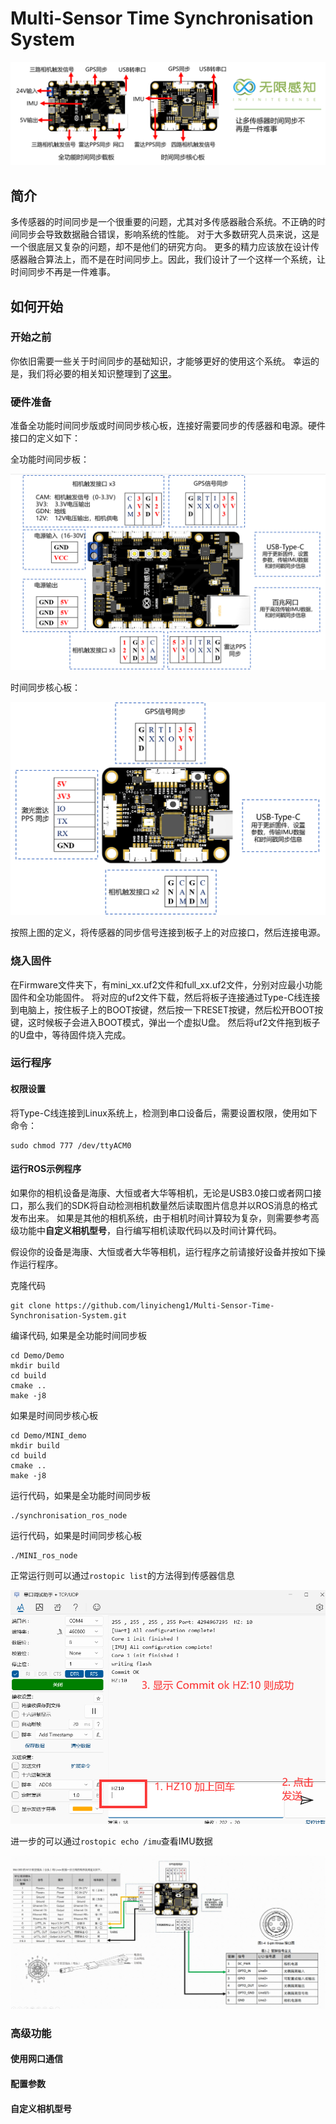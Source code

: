 # Multi-Sensor Time Synchronisation System

![title](./assets/img1.png)

## 简介
多传感器的时间同步是一个很重要的问题，尤其对多传感器融合系统。不正确的时间同步会导致数据融合错误，影响系统的性能。
对于大多数研究人员来说，这是一个很底层又复杂的问题，却不是他们的研究方向。
更多的精力应该放在设计传感器融合算法上，而不是在时间同步上。因此，我们设计了一个这样一个系统，让时间同步不再是一件难事。

## 如何开始

### 开始之前
你依旧需要一些关于时间同步的基础知识，才能够更好的使用这个系统。
幸运的是，我们将必要的相关知识整理到了[这里](./assets/时间同步原理.md)。

### 硬件准备
准备全功能时间同步版或时间同步核心板，连接好需要同步的传感器和电源。硬件接口的定义如下：

全功能时间同步板：

![full](./assets/img2.png)

时间同步核心板：

![core](./assets/img3.png)

按照上图的定义，将传感器的同步信号连接到板子上的对应接口，然后连接电源。

### 烧入固件

在Firmware文件夹下，有mini_xx.uf2文件和full_xx.uf2文件，分别对应最小功能固件和全功能固件。
将对应的uf2文件下载，然后将板子连接通过Type-C线连接到电脑上，按住板子上的BOOT按键，然后按一下RESET按键，然后松开BOOT按键，这时候板子会进入BOOT模式，弹出一个虚拟U盘。
然后将uf2文件拖到板子的U盘中，等待固件烧入完成。

### 运行程序

#### 权限设置
将Type-C线连接到Linux系统上，检测到串口设备后，需要设置权限，使用如下命令：

```shell
sudo chmod 777 /dev/ttyACM0
```

#### 运行ROS示例程序

如果你的相机设备是海康、大恒或者大华等相机，无论是USB3.0接口或者网口接口，那么我们的SDK将自动检测相机数量然后读取图片信息并以ROS消息的格式发布出来。
如果是其他的相机系统，由于相机时间计算较为复杂，则需要参考高级功能中**自定义相机型号**，自行编写相机读取代码以及时间计算代码。

假设你的设备是海康、大恒或者大华等相机，运行程序之前请接好设备并按如下操作运行程序。

克隆代码
```shell
git clone https://github.com/linyicheng1/Multi-Sensor-Time-Synchronisation-System.git
```

编译代码, 如果是全功能时间同步板
```shell
cd Demo/Demo
mkdir build
cd build
cmake ..
make -j8
```

如果是时间同步核心板
```shell
cd Demo/MINI_demo
mkdir build
cd build
cmake ..
make -j8
```

运行代码，如果是全功能时间同步板
```shell
./synchronisation_ros_node
```

运行代码，如果是时间同步核心板
```shell
./MINI_ros_node
```

正常运行则可以通过`rostopic list`的方法得到传感器信息

![full](./assets/img6.png)

进一步的可以通过`rostopic echo /imu`查看IMU数据

![full](./assets/img7.png)

### 高级功能

#### 使用网口通信

#### 配置参数

#### 自定义相机型号
